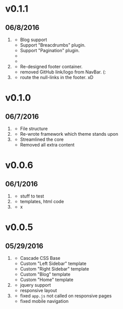 # v0.1.1
## 06/8/2016

1. [](#new)
    * Blog support
     - Support "Breacdrumbs" plugin.
     - Support "Pagination" plugin.
    * 
    *
2. [](#improved)
    * Re-designed footer container.
    * removed GitHub link/logo from NavBar. (:
3. [](#bugfix)
    * route the null-links in the footer. xD

# v0.1.0
## 06/7/2016

1. [](#new)
    * File structure
2. [](#improved)
    * Re-wrote framework which theme stands upon
3. [](#bugfix)
    * Streamlined the core
    * Removed all extra content



# v0.0.6
## 06/1/2016

1. [](#new)
    * stuff to test
2. [](#improved)
    * templates, html code
3. [](#bugfix)
    * x


# v0.0.5
## 05/29/2016

1. [](#new)
    * Cascade CSS Base
    * Custom "Left Sidebar" template
    * Custom "Right Sidebar" template
    * Custom "Blog" template
    * Custom "Home" template
2. [](#improved)
    * jquery support
    * responsive layout
3. [](#bugfix)
    * fixed `app.js` not called on responsive pages
    * fixed mobile navigation
